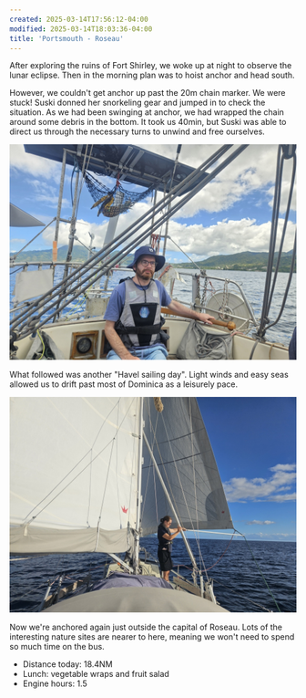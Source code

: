 ```yaml
---
created: 2025-03-14T17:56:12-04:00
modified: 2025-03-14T18:03:36-04:00
title: 'Portsmouth - Roseau'
---
```


After exploring the ruins of Fort Shirley, we woke up at night to observe the lunar eclipse. Then in the morning plan was to hoist anchor and head south.

However, we couldn't get anchor up past the 20m chain marker. We were stuck! Suski donned her snorkeling gear and jumped in to check the situation. As we had been swinging at anchor, we had wrapped the chain around some debris in the bottom. It took us 40min, but Suski was able to direct us through the necessary turns to unwind and free ourselves.

![Image](../2025/795d733b8a773d10451063fc9a8549e9.jpg) 

What followed was another "Havel sailing day". Light winds and easy seas allowed us to drift past most of Dominica as a leisurely pace.

![Image](../2025/6e920abda82be1683d16ba394fd5b454.jpg) 

Now we're anchored again just outside the capital of Roseau. Lots of the interesting nature sites are nearer to here, meaning we won't need to spend so much time on the bus.

* Distance today: 18.4NM
* Lunch: vegetable wraps and fruit salad
* Engine hours: 1.5
